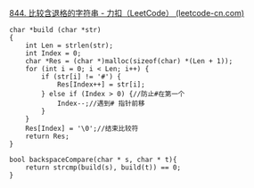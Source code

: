 [844. 比较含退格的字符串 - 力扣（LeetCode） (leetcode-cn.com)](https://leetcode-cn.com/problems/backspace-string-compare/submissions/)

```
char *build (char *str)
{
    int Len = strlen(str);
    int Index = 0;
    char *Res = (char *)malloc(sizeof(char) *(Len + 1));
    for (int i = 0; i < Len; i++) {
        if (str[i] != '#') {
            Res[Index++] = str[i];
        } else if (Index > 0) {//防止#在第一个
            Index--;//遇到# 指针前移 
        }
    }
    Res[Index] = '\0';//结束比较符
    return Res;
}

bool backspaceCompare(char * s, char * t){
    return strcmp(build(s), build(t)) == 0;
}
```

